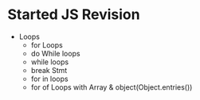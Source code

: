 # Started JS Revision
- Loops
    - for Loops
    - do While loops
    - while loops
    - break Stmt
    - for in loops
    - for of Loops with Array & object(Object.entries(<obj>))
